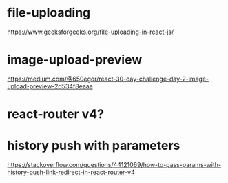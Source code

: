 # file-uploading
https://www.geeksforgeeks.org/file-uploading-in-react-js/
# image-upload-preview
https://medium.com/@650egor/react-30-day-challenge-day-2-image-upload-preview-2d534f8eaaa


# react-router v4? 
# history push with parameters
https://stackoverflow.com/questions/44121069/how-to-pass-params-with-history-push-link-redirect-in-react-router-v4